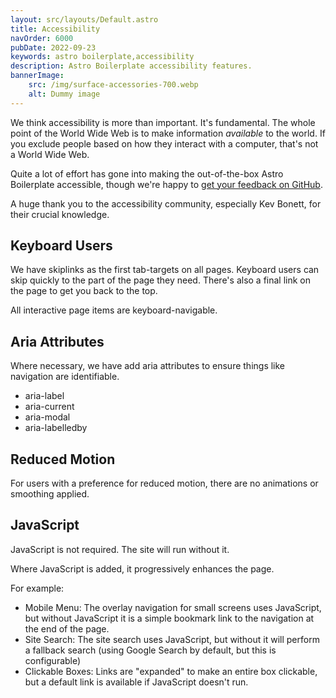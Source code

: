 ```yaml
---
layout: src/layouts/Default.astro
title: Accessibility
navOrder: 6000
pubDate: 2022-09-23
keywords: astro boilerplate,accessibility
description: Astro Boilerplate accessibility features.
bannerImage:
    src: /img/surface-accessories-700.webp
    alt: Dummy image
---
```


We think accessibility is more than important. It's fundamental. The whole point of the World Wide Web is to make information *available* to the world. If you exclude people based on how they interact with a computer, that's not a World Wide Web.

Quite a lot of effort has gone into making the out-of-the-box Astro Boilerplate accessible, though we're happy to [get your feedback on GitHub](https://github.com/Steve-Fenton/astro-boilerplate/issues).

A huge thank you to the accessibility community, especially Kev Bonett, for their crucial knowledge.

## Keyboard Users

We have skiplinks as the first tab-targets on all pages. Keyboard users can skip quickly to the part of the page they need. There's also a final link on the page to get you back to the top.

All interactive page items are keyboard-navigable.

## Aria Attributes

Where necessary, we have add aria attributes to ensure things like navigation are identifiable.

- aria-label
- aria-current
- aria-modal
- aria-labelledby

## Reduced Motion

For users with a preference for reduced motion, there are no animations or smoothing applied.

## JavaScript

JavaScript is not required. The site will run without it.

Where JavaScript is added, it progressively enhances the page.

For example:

- Mobile Menu: The overlay navigation for small screens uses JavaScript, but without JavaScript it is a simple bookmark link to the navigation at the end of the page.
- Site Search: The site search uses JavaScript, but without it will perform a fallback search (using Google Search by default, but this is configurable)
- Clickable Boxes: Links are "expanded" to make an entire box clickable, but a default link is available if JavaScript doesn't run.